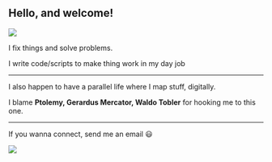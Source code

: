 <h2>Hello, and welcome!</h2>
<img src="https://user-images.githubusercontent.com/74038190/212284158-e840e285-664b-44d7-b79b-e264b5e54825.gif"/>
<p>I fix things and solve problems.</b></p>
<p>I write code/scripts to make thing work in my day job</p>
<hr />
<p>I also happen to have a parallel life where I map stuff, digitally.</p>
<p>I blame <b>Ptolemy, Gerardus Mercator, Waldo Tobler</b> for hooking me to this one.</p>
<hr />
<p>If you wanna connect, send me an email 😃</p>
<a href="mailto:karthikeyan14june@gmail.com">
  <img src="https://img.shields.io/badge/SEND%20MAIL-7cebf5?&style=for-the-badge&logo=MAIL.RU&logoColor=black">
</a>
